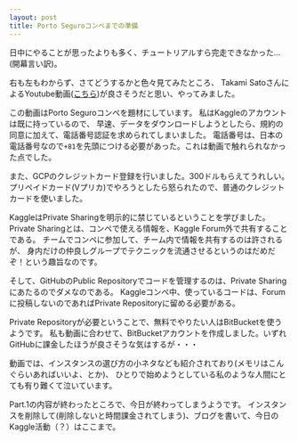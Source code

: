 ```yaml
---
layout: post
title: Porto Seguroコンペまでの準備
---
```


日中にやることが思ったよりも多く、チュートリアルすら完走できなかった…(開幕言い訳)。

右も左もわからず、さてどうするかと色々見てみたところ、
Takami SatoさんによるYoutube動画([こちら](https://www.youtube.com/watch?v=NHQTw-ORcSQ))が良さそうだと思い、やってみました。

この動画はPorto Seguroコンペを題材にしています。
私はKaggleのアカウントは既に持っているので、
早速、データをダウンロードしようとしたら、規約の同意に加えて、電話番号認証を求められてしまいました。
電話番号は、日本の電話番号なので`+81`を先頭につける必要があった。これは動画で触れられなかった点でした。

また、GCPのクレジットカード登録を行いました。300ドルもらえてうれしい。
プリペイドカード(Vプリカ)でやろうとしたら怒られたので、普通のクレジットカードを使いました。

KaggleはPrivate Sharingを明示的に禁じているということを学びました。
Private Sharingとは、コンペで使える情報を、Kaggle Forum外で共有することである。
チームでコンペに参加して、チーム内で情報を共有するのは許されるが、
身内だけの仲良しグループでテクニックを流通させるというのはだめだぞ！という趣旨なのです。

そして、GitHubのPublic Repositoryでコードを管理するのは、Private Sharingにあたるのでダメなのである。
Kaggleコンペ中、使っているコードは、Forumに投稿しないのであればPrivate Repositoryに留める必要がある。

Private Repositoryが必要ということで、無料でやりたい人はBitBucketを使うようです。
私も動画に合わせて、BitBucketアカウントを作成しました。いずれGitHubに課金したほうが良さそうな気はするが・・・

動画では、インスタンスの選び方の小ネタなども紹介されており(メモリはこんぐらいあればいいよ、とか)、
ひとりで始めようとしている私のような人間にとても有り難くて泣いています。

Part.1の内容が終わったところで、今日が終わってしまうようです。
インスタンスを削除して(削除しないと時間課金されてしまう)、ブログを書いて、今日のKaggle活動（？）はここまで。
